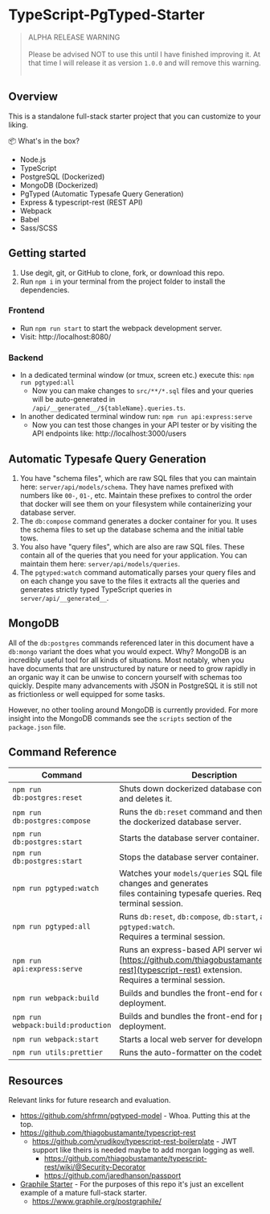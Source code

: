 # TypeScript-PgTyped-Starter

> ALPHA RELEASE WARNING<br><br>
> Please be advised NOT to use this until I have finished improving it. At that time I will release it as version `1.0.0` and will remove this warning.<br><br>

## Overview

This is a standalone full-stack starter project that you can customize to your liking.

📦 What's in the box?

- Node.js
- TypeScript
- PostgreSQL (Dockerized)
- MongoDB (Dockerized)
- PgTyped (Automatic Typesafe Query Generation)
- Express & typescript-rest (REST API)
- Webpack
- Babel
- Sass/SCSS

## Getting started

1. Use degit, git, or GitHub to clone, fork, or download this repo.
2. Run `npm i` in your terminal from the project folder to install the dependencies.

### Frontend

- Run `npm run start` to start the webpack development server.
- Visit: http://localhost:8080/

### Backend

- In a dedicated terminal window (or tmux, screen etc.) execute this: `npm run pgtyped:all`
  - Now you can make changes to `src/**/*.sql` files and your queries will be auto-generated in `/api/__generated__/${tableName}.queries.ts`.
- In another dedicated terminal window run: `npm run api:express:serve`
  - Now you can test those changes in your API tester or by visiting the API endpoints like: http://localhost:3000/users

## Automatic Typesafe Query Generation

1. You have "schema files", which are raw SQL files that you can maintain here: `server/api/models/schema`. They have names prefixed with numbers like `00-`, `01-`, etc. Maintain these prefixes to control the order that docker will see them on your filesystem while containerizing your database server.
2. The `db:compose` command generates a docker container for you. It uses the schema files to set up the database schema and the initial table tows.
3. You also have "query files", which are also are raw SQL files. These contain all of the queries that you need for your application. You can maintain them here: `server/api/models/queries`.
3. The `pgtyped:watch` command automatically parses your query files and on each change you save to the files it extracts all the queries and generates strictly typed TypeScript queries in `server/api/__generated__`.

## MongoDB

All of the `db:postgres` commands referenced later in this document have a `db:mongo` variant the does what you would expect. Why? MongoDB is an incredibly useful tool for all kinds of situations. Most notably, when you have documents that are unstructured by nature or need to grow rapidly in an organic way it can be unwise to concern yourself with schemas too quickly. Despite many advancements with JSON in PostgreSQL it is still not as frictionless or well equipped for some tasks.

However, no other tooling around MongoDB is currently provided. For more insight into the MongoDB commands see the `scripts` section of the `package.json` file.

## Command Reference

|Command|Description|
|-------|-----------|
|`npm run db:postgres:reset`|Shuts down dockerized database container server and deletes it.|
|`npm run db:postgres:compose`|Runs the `db:reset` command and then initializes<br />the dockerized database server.<br />|
|`npm run db:postgres:start`|Starts the database server container.<br />|
|`npm run db:postgres:start`|Stops the database server container.<br />|
|`npm run pgtyped:watch`|Watches your `models/queries` SQL files for changes and generates<br /> files containing typesafe queries. Requires a terminal session.<br />|
|`npm run pgtyped:all`|Runs `db:reset`, `db:compose`, `db:start`, and then `pgtyped:watch`.<br />  Requires a terminal session. <br />|
|`npm run api:express:serve`|Runs an express-based API server with the<br /> [https://github.com/thiagobustamante/typescript-rest](typescript-rest) extension.<br /> Requires a terminal session.<br />|
|`npm run webpack:build`|Builds and bundles the front-end for development deployment.|
|`npm run webpack:build:production`|Builds and bundles the front-end for production deployment.|
|`npm run webpack:start`|Starts a local web server for development.|
|`npm run utils:prettier`|Runs the auto-formatter on the codebase.|

## Resources

Relevant links for future research and evaluation.

- https://github.com/shfrmn/pgtyped-model - Whoa. Putting this at the top.
- https://github.com/thiagobustamante/typescript-rest
  - https://github.com/vrudikov/typescript-rest-boilerplate - JWT support like theirs is needed maybe to add morgan logging as well.
    - https://github.com/thiagobustamante/typescript-rest/wiki/@Security-Decorator
    - https://github.com/jaredhanson/passport
- [Graphile Starter](https://github.com/graphile/starter) - For the purposes of this repo it's just an excellent example of a mature full-stack starter.
  - https://www.graphile.org/postgraphile/

